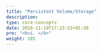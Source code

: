 ```yaml
---
title: "Persistent Volume/Storage"
description:
type: core-concepts
date: 2018-11-19T17:23:52+05:30
pre: "<b>i. </b>"
weight: 185
---
```

